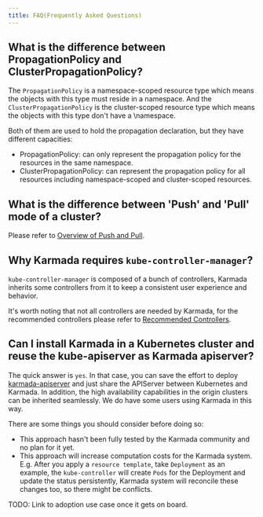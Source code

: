 ```yaml
---
title: FAQ(Frequently Asked Questions)
---
```


## What is the difference between PropagationPolicy and ClusterPropagationPolicy?

The `PropagationPolicy` is a namespace-scoped resource type which means the objects with this type must reside in a namespace.
And the `ClusterPropagationPolicy` is the cluster-scoped resource type which means the objects with this type don't have a \namespace\.

Both of them are used to hold the propagation declaration, but they have different capacities:
- PropagationPolicy: can only represent the propagation policy for the resources in the same namespace.
- ClusterPropagationPolicy: can represent the propagation policy for all resources including namespace-scoped and cluster-scoped resources.

## What is the difference between 'Push' and 'Pull' mode of a cluster?

Please refer to [Overview of Push and Pull](../userguide/clustermanager/cluster-registration.md#overview-of-cluster-mode).

## Why Karmada requires `kube-controller-manager`?

`kube-controller-manager` is composed of a bunch of controllers, Karmada inherits some controllers from it
to keep a consistent user experience and behavior.

It's worth noting that not all controllers are needed by Karmada, for the recommended controllers please
refer to [Recommended Controllers](../administrator/configuration/configure-controllers.md#recommended-controllers).


## Can I install Karmada in a Kubernetes cluster and reuse the kube-apiserver as Karmada apiserver?

The quick answer is `yes`. In that case, you can save the effort to deploy
[karmada-apiserver](https://github.com/karmada-io/karmada/blob/master/artifacts/deploy/karmada-apiserver.yaml) and just
share the APIServer between Kubernetes and Karmada. In addition, the high availability capabilities in the origin clusters
can be inherited seamlessly. We do have some users using Karmada in this way.

There are some things you should consider before doing so:

- This approach hasn't been fully tested by the Karmada community and no plan for it yet.
- This approach will increase computation costs for the Karmada system. E.g.
  After you apply a `resource template`, take `Deployment` as an example, the `kube-controller` will create `Pods` for the
  Deployment and update the status persistently, Karmada system will reconcile these changes too, so there might be
  conflicts.

TODO: Link to adoption use case once it gets on board.
